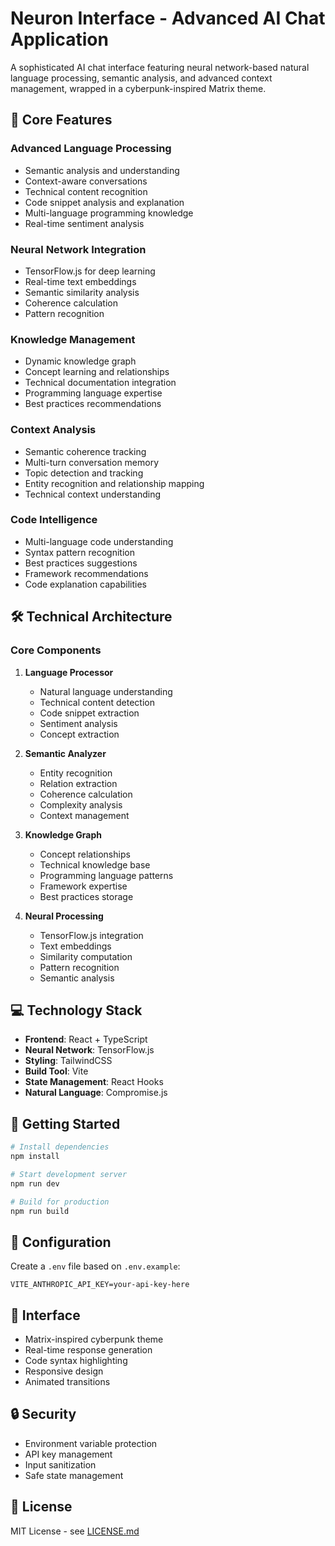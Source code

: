 # Neuron Interface - Advanced AI Chat Application

A sophisticated AI chat interface featuring neural network-based natural language processing, semantic analysis, and advanced context management, wrapped in a cyberpunk-inspired Matrix theme.

## 🧠 Core Features

### Advanced Language Processing
- Semantic analysis and understanding
- Context-aware conversations
- Technical content recognition
- Code snippet analysis and explanation
- Multi-language programming knowledge
- Real-time sentiment analysis

### Neural Network Integration
- TensorFlow.js for deep learning
- Real-time text embeddings
- Semantic similarity analysis
- Coherence calculation
- Pattern recognition

### Knowledge Management
- Dynamic knowledge graph
- Concept learning and relationships
- Technical documentation integration
- Programming language expertise
- Best practices recommendations

### Context Analysis
- Semantic coherence tracking
- Multi-turn conversation memory
- Topic detection and tracking
- Entity recognition and relationship mapping
- Technical context understanding

### Code Intelligence
- Multi-language code understanding
- Syntax pattern recognition
- Best practices suggestions
- Framework recommendations
- Code explanation capabilities

## 🛠️ Technical Architecture

### Core Components

1. **Language Processor**
   - Natural language understanding
   - Technical content detection
   - Code snippet extraction
   - Sentiment analysis
   - Concept extraction

2. **Semantic Analyzer**
   - Entity recognition
   - Relation extraction
   - Coherence calculation
   - Complexity analysis
   - Context management

3. **Knowledge Graph**
   - Concept relationships
   - Technical knowledge base
   - Programming language patterns
   - Framework expertise
   - Best practices storage

4. **Neural Processing**
   - TensorFlow.js integration
   - Text embeddings
   - Similarity computation
   - Pattern recognition
   - Semantic analysis

## 💻 Technology Stack

- **Frontend**: React + TypeScript
- **Neural Network**: TensorFlow.js
- **Styling**: TailwindCSS
- **Build Tool**: Vite
- **State Management**: React Hooks
- **Natural Language**: Compromise.js

## 🚀 Getting Started

```bash
# Install dependencies
npm install

# Start development server
npm run dev

# Build for production
npm run build
```

## 🔧 Configuration

Create a `.env` file based on `.env.example`:

```env
VITE_ANTHROPIC_API_KEY=your-api-key-here
```

## 🎨 Interface

- Matrix-inspired cyberpunk theme
- Real-time response generation
- Code syntax highlighting
- Responsive design
- Animated transitions

## 🔒 Security

- Environment variable protection
- API key management
- Input sanitization
- Safe state management

## 📄 License

MIT License - see [LICENSE.md](LICENSE.md)